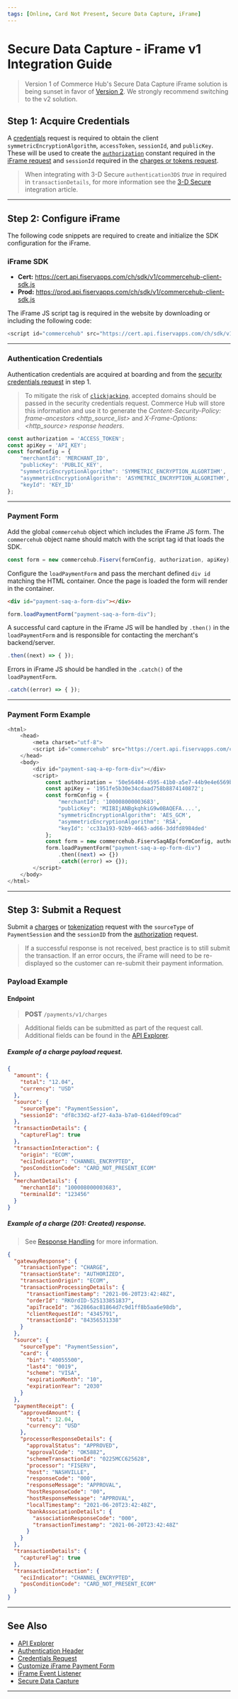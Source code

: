 ```yaml
---
tags: [Online, Card Not Present, Secure Data Capture, iFrame]
---
```


# Secure Data Capture - iFrame v1 Integration Guide

<!-- theme: danger -->
> Version 1 of Commerce Hub's Secure Data Capture iFrame solution is being sunset in favor of [Version 2](?path=docs/Online-Mobile-Digital/Secure-Data-Capture/iFrame-JS/iFrame-JS.md). We strongly recommend switching to the v2 solution.

## Step 1: Acquire Credentials

A [credentials](?path=docs/Resources/API-Documents/Security/Credentials.md) request is required to obtain the client `symmetricEncryptionAlgorithm`, `accessToken`, `sessionId`, and `publicKey`. These will be used to create the [`authorization`](?path=docs/Resources/API-Documents/Authentication-Header.md) constant required in the [iFrame request](#authentication) and `sessionId` required in the [charges or tokens request](#step-3-submit-request).

<!-- theme: info -->
>  When integrating with 3-D Secure `authentication3DS` _true_ in required in `transactionDetails`, for more information see the [3-D Secure](?path=docs/Online-Mobile-Digital/3D-Secure/3DS-Secure-Data-Capture.md) integration article.

---

## Step 2: Configure iFrame

The following code snippets are required to create and initialize the SDK configuration for the iFrame.

### iFrame SDK

- **Cert:** https://cert.api.fiservapps.com/ch/sdk/v1/commercehub-client-sdk.js
- **Prod:** https://prod.api.fiservapps.com/ch/sdk/v1/commercehub-client-sdk.js

The iFrame JS script tag is required in the website by downloading or including the following code:

```php
<script id="commercehub" src="https://cert.api.fiservapps.com/ch/sdk/v1/commercehub-client-sdk.js"></script>
```

---

### Authentication Credentials

Authentication credentials are acquired at boarding and from the [security credentials request](?path=docs/Resources/API-Documents/Security/Credentials.md) in step 1.

<!-- theme: warning -->
> To mitigate the risk of [`clickjacking`](?path=docs/Resources/FAQs-Glossary/Glossary.md#clickjacking), accepted domains should be passed in the security credentials request. Commerce Hub will store this information and use it to generate the *Content-Security-Policy: frame-ancestors <http_source_list>* and *X-Frame-Options:<http_source> response headers*. 


```javascript
const authorization = 'ACCESS_TOKEN';
const apiKey = 'API_KEY';
const formConfig = {
    "merchantId": 'MERCHANT_ID',
    "publicKey": 'PUBLIC_KEY',
    "symmetricEncryptionAlgorithm": 'SYMMETRIC_ENCRYPTION_ALGORTIHM',
    "asymmetricEncryptionAlgorithm": 'ASYMETRIC_ENCRYPTION_ALGORITHM',
    "keyId": 'KEY_ID'
};
```

---

### Payment Form

Add the global `commercehub` object which includes the iFrame JS form. The `commercehub` object name should match with the script tag id that loads the SDK.

```javascript
const form = new commercehub.Fiserv(formConfig, authorization, apiKey);
```

Configure the `loadPaymentForm` and pass the merchant defined `div id` matching  the HTML container. Once the page is loaded the form will render in the container.

```html
<div id="payment-saq-a-form-div"></div>
```
 
```javascript
form.loadPaymentForm("payment-saq-a-form-div");
```

A successful card capture in the iFrame JS will be handled by `.then()` in the `loadPaymentForm` and is responsible for contacting the merchant's backend/server.
 

```javascript
.then((next) => { });
```

Errors in iFrame JS should be handled in the `.catch()` of the  `loadPaymentForm`. 

```javascript
.catch((error) => { });
```

---

### Payment Form Example 

```php
<html>
    <head>
        <meta charset="utf-8">
        <script id="commercehub" src="https://cert.api.fiservapps.com/ch/sdk/v1/commercehub-client-sdk.js"></script>
    </head>
    <body>
        <div id="payment-saq-a-ep-form-div"></div>
        <script>
            const authorization = '50e56404-4595-41b0-a5e7-44b9e4e6569b';
            const apiKey = '1951fe5b30e34cdaad758b8874140872';
            const formConfig = {
                "merchantId": '100008000003683',
                "publicKey": 'MIIBIjANBgkqhkiG9w0BAQEFA....',
                "symmetricEncryptionAlgorithm": 'AES_GCM',
                "asymmetricEncryptionAlgorithm": 'RSA',
                "keyId": 'cc33a193-92b9-4663-ad66-3ddfd8984ded'
            };
            const form = new commercehub.FiservSaqAEp(formConfig, authorization, apiKey);
            form.loadPaymentForm("payment-saq-a-ep-form-div")
                .then((next) => {})
                .catch((error) => {});
        </script>
    </body>
</html>
```

---

## Step 3: Submit a Request

Submit a [charges](?path=docs/Resources/API-Documents/Payments/Charges.md) or [tokenization](?path=docs/Resources/API-Documents/Payments_VAS/Payment-Token.md) request with the `sourceType` of `PaymentSession` and the `sessionID` from the [authorization](#step-1-authentication) request. 

<!-- theme: info -->
> If a successful response is not received, best practice is to still submit the transaction. If an error occurs, the iFrame will need to be re-displayed so the customer can re-submit their payment information.

### Payload Example

#### Endpoint
<!-- theme: success -->
>**POST** `/payments/v1/charges`

<!-- theme: info -->
> Additional fields can be submitted as part of the request call. Additional fields can be found in the [API Explorer](../api/?type=post&path=/payments/v1/charges).

<!--
type: tab
titles: Request, Response
-->

##### Example of a charge payload request.

```json
{
  "amount": {
    "total": "12.04",
    "currency": "USD"
  },
  "source": {
    "sourceType": "PaymentSession",
    "sessionId": "df8c33d2-af27-4a3a-b7a0-61d4edf09cad"
  },
  "transactionDetails": {
    "captureFlag": true
  },
  "transactionInteraction": {
    "origin": "ECOM",
    "eciIndicator": "CHANNEL_ENCRYPTED",
    "posConditionCode": "CARD_NOT_PRESENT_ECOM"
  },
  "merchantDetails": {
    "merchantId": "100008000003683",
    "terminalId": "123456"
  }
}
```

<!--
type: tab
-->

##### Example of a charge (201: Created) response.

<!-- theme: info -->
> See [Response Handling](?path=docs/Resources/Guides/Response-Codes/Response-Handling.md) for more information.

```json
{
  "gatewayResponse": {
    "transactionType": "CHARGE",
    "transactionState": "AUTHORIZED",
    "transactionOrigin": "ECOM",
    "transactionProcessingDetails": {
      "transactionTimestamp": "2021-06-20T23:42:48Z",
      "orderId": "RKOrdID-525133851837",
      "apiTraceId": "362866ac81864d7c9d1ff8b5aa6e98db",
      "clientRequestId": "4345791",
      "transactionId": "84356531338"
    }
  },
  "source": {
    "sourceType": "PaymentSession",
    "card": {
      "bin": "40055500",
      "last4": "0019",
      "scheme": "VISA",
      "expirationMonth": "10",
      "expirationYear": "2030"
    }
  },
  "paymentReceipt": {
    "approvedAmount": {
      "total": 12.04,
      "currency": "USD"
    },
    "processorResponseDetails": {
      "approvalStatus": "APPROVED",
      "approvalCode": "OK5882",
      "schemeTransactionId": "0225MCC625628",
      "processor": "FISERV",
      "host": "NASHVILLE",
      "responseCode": "000",
      "responseMessage": "APPROVAL",
      "hostResponseCode": "00",
      "hostResponseMessage": "APPROVAL",
      "localTimestamp": "2021-06-20T23:42:48Z",
      "bankAssociationDetails": {
        "associationResponseCode": "000",
        "transactionTimestamp": "2021-06-20T23:42:48Z"
      }
    }
  },
  "transactionDetails": {
    "captureFlag": true
  },
  "transactionInteraction": {
    "eciIndicator": "CHANNEL_ENCRYPTED",
    "posConditionCode": "CARD_NOT_PRESENT_ECOM"
  }
}
```

<!-- type: tab-end -->

---

## See Also

- [API Explorer](../api/?type=post&path=/payments/v1/charges)
- [Authentication Header](?path=docs/Resources/API-Documents/Authentication-Header.md)
- [Credentials Request](?path=docs/Resources/API-Documents/Security/Credentials.md)
- [Customize iFrame Payment Form](?path=docs/Online-Mobile-Digital/Secure-Data-Capture/iFrame-JS/iFrame-Customization.md)
- [iFrame Event Listener](?path=docs/Online-Mobile-Digital/Secure-Data-Capture/iFrame-JS/iFrame-Events.md)
- [Secure Data Capture](?path=docs/Online-Mobile-Digital/Secure-Data-Capture/Secure-Data-Capture.md)

---
